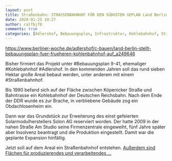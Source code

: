 ```yaml
---
layout: post
title: Straßenbahn: STRASSENBAHNHOF FÜR DEN SÜDOSTEN GEPLAN Land Berlin stellt Bebauungsplan für früheren Kohlenbahnhof auf, aus Berliner Woche
date: 2020-01-25 19:27
author: ralfbj70
comments: true
categories: [Adlershof, Bebauungsplan, Infrastruktur, Kohlebahnhof, Straßenbahn, Straßenbahnhof, Werkstätten]
---
```

https://www.berliner-woche.de/adlershof/c-bauen/land-berlin-stellt-bebauungsplan-fuer-frueheren-kohlenbahnhof-auf_a249646

Bisher firmiert das Projekt unter #Bebauungsplan 9-41, ehemaliger #Kohlebahnhof #Adlershof. In den kommenden Jahren soll das rund sieben Hektar große Areal bebaut werden, unter anderem mit einem #Straßenbahnhof.

Bis 1990 befand sich auf der Fläche zwischen Köpenicker Straße und Bahntrasse ein Kohlebahnhof der Deutschen Reichsbahn. Nach dem Ende der DDR wurde es zur Brache, in verbliebene Gebäude zog ein Obdachlosenheim ein.

Dann war das Grundstück zur Erweiterung des einst gefeierten Solarmodulherstellers Solon AG reserviert worden. Der hatte 2009 in der nahen Straße Am Studio seine Firmenzentrale eingeweiht, fünf Jahre später aber Insolvenz beantragt und die Produktion eingestellt. Damit war die geplante Expansion hinfällig.

Jetzt soll auf dem Areal ein Straßenbahnhof entstehen. <a href="https://www.berliner-woche.de/adlershof/c-bauen/land-berlin-stellt-bebauungsplan-fuer-frueheren-kohlenbahnhof-auf_a249646">Außerdem sind Flächen für produzierendes und verarbeitendes ...</a>
